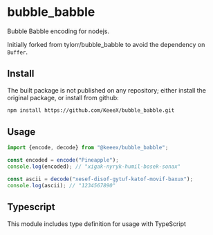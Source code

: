 bubble_babble
=============

Bubble Babble encoding for nodejs.

Initially forked from tylorr/bubble\_babble to avoid the dependency on `Buffer`.


**Install**
-------

The built package is not published on any repository; either install the
original package, or install from github:

```bash
npm install https://github.com/KeeeX/bubble_babble.git
```

**Usage**
-----

```JavaScript
import {encode, decode} from "@keeex/bubble_babble";

const encoded = encode("Pineapple");
console.log(encoded); // "xigak-nyryk-humil-bosek-sonax"

const ascii = decode("xesef-disof-gytuf-katof-movif-baxux");
console.log(ascii); // "1234567890"
```

Typescript
----------
This module includes type definition for usage with TypeScript

